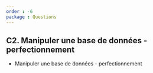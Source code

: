 ```yaml
---
order : -6
package : Questions
---
```


## C2. Manipuler une base de données - perfectionnement 

 -   Manipuler une base de données - perfectionnement


